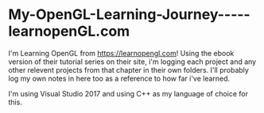 # My-OpenGL-Learning-Journey-----learnopenGL.com
I'm Learning OpenGL from https://learnopengl.com! Using the ebook version of their tutorial series on their site, i'm logging each project and any other relevent projects from that chapter in their own folders.
I'll probably log my own notes in here too as a reference to how far i've learned.

I'm using Visual Studio 2017 and using C++ as my language of choice for this.
